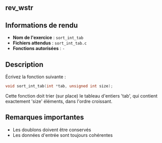 ## rev_wstr
## Informations de rendu
- **Nom de l'exercice** : `sort_int_tab`
- **Fichiers attendus** : `sort_int_tab.c`
- **Fonctions autorisées** : `-`
## Description
Écrivez la fonction suivante :
```c
void sort_int_tab(int *tab, unsigned int size);
```
Cette fonction doit trier (sur place) le tableau d'entiers 'tab', qui contient exactement 'size' éléments, dans l'ordre croissant.
## Remarques importantes
 - Les doublons doivent être conservés
 - Les données d'entrée sont toujours cohérentes